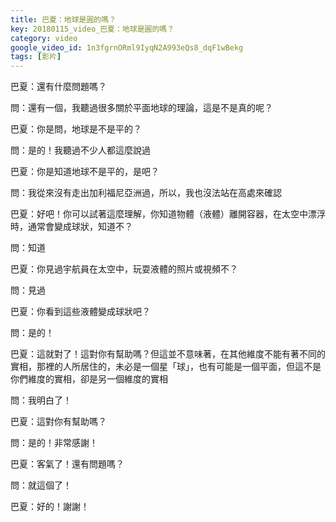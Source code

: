 ```yaml
---
title: 巴夏：地球是圓的嗎？
key: 20180115_video_巴夏：地球是圓的嗎？
category: video
google_video_id: 1n3fgrnORml9IyqN2A993eQs8_dqF1wBekg
tags: [影片]
---
```


巴夏：還有什麼問題嗎？

問：還有一個，我聽過很多關於平面地球的理論，這是不是真的呢？

巴夏：你是問，地球是不是平的？

問：是的！我聽過不少人都這麼說過

巴夏：你是知道地球不是平的，是吧？

問：我從來沒有走出加利福尼亞洲過，所以，我也沒法站在高處來確認

巴夏：好吧！你可以試著這麼理解，你知道物體（液體）離開容器，在太空中漂浮時，通常會變成球狀，知道不？

問：知道

巴夏：你見過宇航員在太空中，玩耍液體的照片或視頻不？

問：見過

巴夏：你看到這些液體變成球狀吧？

問：是的！

巴夏：這就對了！這對你有幫助嗎？但這並不意味著，在其他維度不能有著不同的實相，那裡的人所居住的，未必是一個星「球」，也有可能是一個平面，但這不是你們維度的實相，卻是另一個維度的實相

問：我明白了！

巴夏：這對你有幫助嗎？

問：是的！非常感謝！

巴夏：客氣了！還有問題嗎？

問：就這個了！

巴夏：好的！謝謝！
